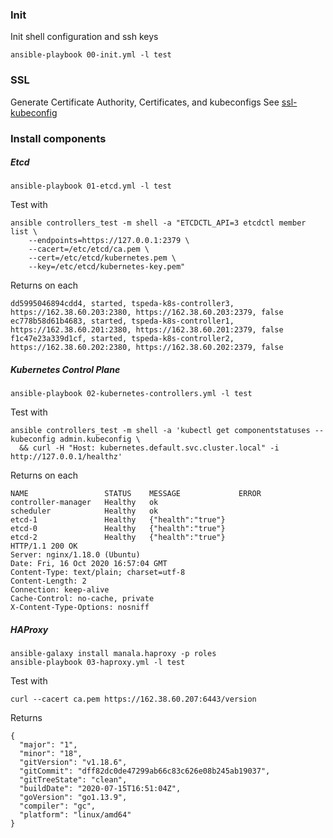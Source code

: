### Init

Init shell configuration and ssh keys
```
ansible-playbook 00-init.yml -l test
```

### SSL

Generate Certificate Authority, Certificates, and kubeconfigs
See [ssl-kubeconfig](ssl-kubeconfig/)

### Install components

##### Etcd
```
ansible-playbook 01-etcd.yml -l test
```
Test with
```
ansible controllers_test -m shell -a "ETCDCTL_API=3 etcdctl member list \
    --endpoints=https://127.0.0.1:2379 \
    --cacert=/etc/etcd/ca.pem \
    --cert=/etc/etcd/kubernetes.pem \
    --key=/etc/etcd/kubernetes-key.pem"
```
Returns on each
```
dd5995046894cdd4, started, tspeda-k8s-controller3, https://162.38.60.203:2380, https://162.38.60.203:2379, false
ec778b58d61b4683, started, tspeda-k8s-controller1, https://162.38.60.201:2380, https://162.38.60.201:2379, false
f1c47e23a339d1cf, started, tspeda-k8s-controller2, https://162.38.60.202:2380, https://162.38.60.202:2379, false
```

##### Kubernetes Control Plane
```
ansible-playbook 02-kubernetes-controllers.yml -l test
```
Test with
```
ansible controllers_test -m shell -a 'kubectl get componentstatuses --kubeconfig admin.kubeconfig \
  && curl -H "Host: kubernetes.default.svc.cluster.local" -i http://127.0.0.1/healthz'
```
Returns on each
```
NAME                 STATUS    MESSAGE             ERROR
controller-manager   Healthy   ok                  
scheduler            Healthy   ok                  
etcd-1               Healthy   {"health":"true"}   
etcd-0               Healthy   {"health":"true"}   
etcd-2               Healthy   {"health":"true"}   
HTTP/1.1 200 OK
Server: nginx/1.18.0 (Ubuntu)
Date: Fri, 16 Oct 2020 16:57:04 GMT
Content-Type: text/plain; charset=utf-8
Content-Length: 2
Connection: keep-alive
Cache-Control: no-cache, private
X-Content-Type-Options: nosniff
```

##### HAProxy

```
ansible-galaxy install manala.haproxy -p roles
ansible-playbook 03-haproxy.yml -l test
```
Test with
```
curl --cacert ca.pem https://162.38.60.207:6443/version
```
Returns
```
{
  "major": "1",
  "minor": "18",
  "gitVersion": "v1.18.6",
  "gitCommit": "dff82dc0de47299ab66c83c626e08b245ab19037",
  "gitTreeState": "clean",
  "buildDate": "2020-07-15T16:51:04Z",
  "goVersion": "go1.13.9",
  "compiler": "gc",
  "platform": "linux/amd64"
}
```
